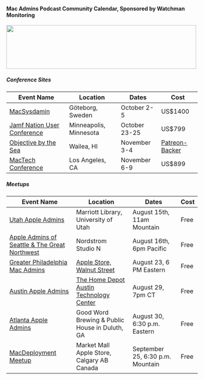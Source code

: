 #### Mac Admins Podcast Community Calendar, Sponsored by Watchman Monitoring

[<img src="https://podcast.macadmins.org/wp-content/uploads/2017/06/Watchman-Monitoring-logo-blue.png" alt="" width="500" height="115" />](https://www.watchmanmonitoring.com)
 
##### Conference Sites

| Event Name | Location | Dates | Cost |
|------------|----------|-------|------|
| [MacSysdamin](https://macsysadmin.se) | Göteborg, Sweden | October 2-5 | US$1400 |
| [Jamf Nation User Conference](https://www.jamf.com/events/jamf-nation-user-conference/2018/) | Minneapolis, Minnesota | October 23-25 | US$799 |
| [Objective by the Sea](https://objectivebythesea.com) | Wailea, HI | November 3-4 | [Patreon-Backer](https://objectivebythesea.com/attending.html) |
| [MacTech Conference](https://conference.mactech.com) | Los Angeles, CA | November 6-9 | US$899 |

##### Meetups

| Event Name | Location | Dates | Cost |
|------------|----------|-------|------|
| [Utah Apple Admins](https://apple.lib.utah.edu/august-2018-macadmins-meeting/) | Marriott Library, University of Utah | August 15th, 11am Mountain	| Free	|
| [Apple Admins of Seattle & The Great Northwest](https://www.meetup.com/Seattle-Apple-Admins/events/253590961/) | Nordstrom Studio N | August 16th, 6pm Pacific | Free |
| [Greater Philadelphia Mac Admins](https://www.meetup.com/Greater-Philadelphia-Area-Mac-Admins/events/253387011/) | [Apple Store, Walnut Street](https://www.apple.com/retail/walnutstreet/) | August 23, 6 PM Eastern | Free |
| [Austin Apple Admins](https://www.eventbrite.com/e/august-meetup-at-the-home-depot-austin-technology-center-registration-49134731304) | [The Home Depot Austin Technology Center](https://goo.gl/maps/7p6rqKScv4x) | August 29, 7pm CT | Free |
| [Atlanta Apple Admins](https://www.meetup.com/Atlanta-Apple-Admins/events/253589951/) | Good Word Brewing & Public House in Duluth, GA | August 30, 6:30 p.m. Eastern | Free |
| [MacDeployment Meetup](http://macdeployment.ca) | Market Mall Apple Store, Calgary AB Canada | September 25, 6:30 p.m. Mountain | Free |
